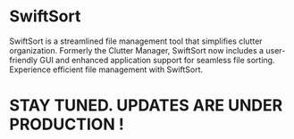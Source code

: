 # SwiftSort
SwiftSort is a streamlined file management tool that simplifies clutter organization. Formerly the Clutter Manager, SwiftSort now includes a user-friendly GUI and enhanced application support for seamless file sorting. Experience efficient file management with SwiftSort.



# STAY TUNED. UPDATES ARE UNDER PRODUCTION !
